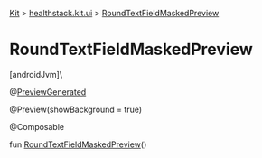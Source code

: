 
[Kit](../../kit.html) > [healthstack.kit.ui](index.html) > [RoundTextFieldMaskedPreview](-round-text-field-masked-preview.html)



# RoundTextFieldMaskedPreview



[androidJvm]\




@[PreviewGenerated](../healthstack.kit.annotation/-preview-generated/index.html)



@Preview(showBackground = true)



@Composable



fun [RoundTextFieldMaskedPreview](-round-text-field-masked-preview.html)()




